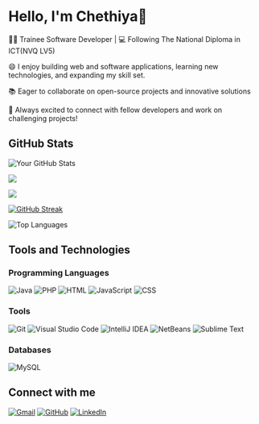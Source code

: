 # Hello, I'm Chethiya👋

👨‍💻 Trainee Software Developer | 💻 Following The National Diploma in ICT(NVQ LV5)

😄 I enjoy building web and software applications, learning new technologies, and expanding my skill set.

📚 Eager to collaborate on open-source projects and innovative solutions

👯 Always excited to connect with fellow developers and work on challenging projects!




## GitHub Stats


![Your GitHub Stats](https://github-readme-stats.vercel.app/api?username=chethiya216&show_icons=true&theme=radical)

![](https://github-profile-summary-cards.vercel.app/api/cards/profile-details?username=chethiya216&theme=github_dark)

![](https://github-profile-summary-cards.vercel.app/api/cards/productive-time?username=chethiya216&theme=github_dark)

[![GitHub Streak](https://streak-stats.demolab.com/?user=chethiya216&theme=dark)](https://git.io/streak-stats)

![Top Languages](https://github-readme-stats.vercel.app/api/top-langs/?username=chethiya216&theme=radical&layout=compact)

## Tools and Technologies

### Programming Languages

![Java](https://img.shields.io/badge/Java-007396?style=flat&logo=java&logoColor=white)
![PHP](https://img.shields.io/badge/PHP-777BB4?style=flat&logo=php&logoColor=white)
![HTML](https://img.shields.io/badge/HTML5-E34F26?style=flat&logo=html5&logoColor=white)
![JavaScript](https://img.shields.io/badge/JavaScript-F7DF1E?style=flat&logo=javascript&logoColor=black)
![CSS](https://img.shields.io/badge/CSS3-1572B6?style=flat&logo=css3&logoColor=white)


### Tools
![Git](https://img.shields.io/badge/Git-F05032?style=flat&logo=git&logoColor=white)
![Visual Studio Code](https://img.shields.io/badge/VS%20Code-007ACC?style=flat&logo=visualstudiocode&logoColor=white)
![IntelliJ IDEA](https://img.shields.io/badge/IntelliJ%20IDEA-000000?style=flat&logo=intellijidea&logoColor=white)
![NetBeans](https://img.shields.io/badge/NetBeans-1B6AC6?style=flat&logo=apachenetbeanside&logoColor=white)
![Sublime Text](https://img.shields.io/badge/Sublime%20Text-FF9800?style=flat&logo=sublimetext&logoColor=white)


### Databases
![MySQL](https://img.shields.io/badge/MySQL-005C5F?style=flat&logo=mysql&logoColor=white)

## Connect with me
<a href="chethiyalakshan216@gmail.com"><img img src="https://img.shields.io/badge/gmail-%23EA4335.svg?style=plastic&logo=gmail&logoColor=white" alt="Gmail"/></a>
<a href="https://github.com/chethiya216"><img src="https://img.shields.io/badge/github-%23181717.svg?style=plastic&logo=github&logoColor=white" alt="GitHub"/></a>
<a href="www.linkedin.com/in/chethiya-lakshan"><img src="https://img.shields.io/badge/linkedin-%230A66C2.svg?style=plastic&logo=linkedin&logoColor=white" alt="LinkedIn"/></a>

<!--
**chethiya216/chethiya216** is a ✨ _special_ ✨ repository because its `README.md` (this file) appears on your GitHub profile.

Here are some ideas to get you started:

- 🔭 I’m currently working on ...
- 🌱 I’m currently learning ...
- 👯 I’m looking to collaborate on ...
- 🤔 I’m looking for help with ...
- 💬 Ask me about ...
- 📫 How to reach me: ...
- 😄 Pronouns: ...
- ⚡ Fun fact: ...
- [LinkedIn](www.linkedin.com/in/chethiya-lakshan-47a16a1b6)
-->



